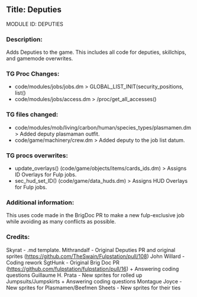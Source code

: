 ## Title: Deputies

MODULE ID: DEPUTIES

### Description:

Adds Deputies to the game. This includes all code for deputies, skillchips, and gamemode overwrites.

### TG Proc Changes:

- code/modules/jobs/jobs.dm > GLOBAL_LIST_INIT(security_positions, list()
- code/modules/jobs/access.dm > /proc/get_all_accesses()

### TG files changed:

- code/modules/mob/living/carbon/human/species_types/plasmamen.dm > Added deputy plasmaman outfit.
- code/game/machinery/crew.dm > Added deputy to the job list datum.

### TG procs overwrites:

- update_overlays() (code/game/objects/items/cards_ids.dm) > Assigns ID Overlays for Fulp jobs.
- sec_hud_set_ID() (code/game/data_huds.dm) > Assigns HUD Overlays for Fulp jobs.

### Additional information:

This uses code made in the BrigDoc PR to make a new fulp-exclusive job while avoiding as many conflicts as possible.

### Credits:

Skyrat - .md template.
Mithrandalf - Original Deputies PR and original sprites (https://github.com/TheSwain/Fulpstation/pull/108)
John Willard - Coding rework
SgtHunk - Original Brig Doc PR (https://github.com/fulpstation/fulpstation/pull/16) + Answering coding questions
Guillaume H. Prata - New sprites for rolled up Jumpsuits/Jumpskirts + Answering coding questions
Montague Joyce - New sprites for Plasmamen/Beefmen
Sheets - New sprites for their ties
